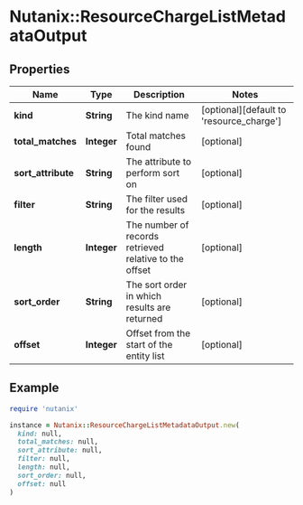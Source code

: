 # Nutanix::ResourceChargeListMetadataOutput

## Properties

| Name | Type | Description | Notes |
| ---- | ---- | ----------- | ----- |
| **kind** | **String** | The kind name | [optional][default to &#39;resource_charge&#39;] |
| **total_matches** | **Integer** | Total matches found | [optional] |
| **sort_attribute** | **String** | The attribute to perform sort on | [optional] |
| **filter** | **String** | The filter used for the results | [optional] |
| **length** | **Integer** | The number of records retrieved relative to the offset | [optional] |
| **sort_order** | **String** | The sort order in which results are returned | [optional] |
| **offset** | **Integer** | Offset from the start of the entity list | [optional] |

## Example

```ruby
require 'nutanix'

instance = Nutanix::ResourceChargeListMetadataOutput.new(
  kind: null,
  total_matches: null,
  sort_attribute: null,
  filter: null,
  length: null,
  sort_order: null,
  offset: null
)
```


